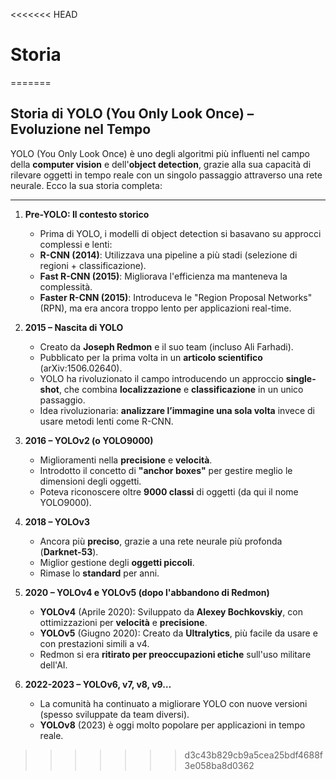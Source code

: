 <<<<<<< HEAD
# Storia
=======
## **Storia di YOLO (You Only Look Once) – Evoluzione nel Tempo**  

YOLO (You Only Look Once) è uno degli algoritmi più influenti nel campo della **computer vision** e dell'**object detection**, grazie alla sua capacità di rilevare oggetti in tempo reale con un singolo passaggio attraverso una rete neurale. Ecco la sua storia completa:

---

 1. **Pre-YOLO: Il contesto storico**  
    - Prima di YOLO, i modelli di object detection si basavano su approcci complessi e lenti:  
    - **R-CNN (2014)**: Utilizzava una pipeline a più stadi (selezione di regioni + classificazione).  
    - **Fast R-CNN (2015)**: Migliorava l'efficienza ma manteneva la complessità.  
    - **Faster R-CNN (2015)**: Introduceva le "Region Proposal Networks" (RPN), ma era ancora troppo lento per applicazioni real-time.  

2. **2015 – Nascita di YOLO**  
   - Creato da **Joseph Redmon** e il suo team (incluso Ali Farhadi).  
   - Pubblicato per la prima volta in un **articolo scientifico** (arXiv:1506.02640).
   - YOLO ha rivoluzionato il campo introducendo un approccio **single-shot**, che combina **localizzazione** e **classificazione** in un unico passaggio.
   - Idea rivoluzionaria: **analizzare l’immagine una sola volta** invece di usare metodi lenti come R-CNN.  

3. **2016 – YOLOv2 (o YOLO9000)**  
   - Miglioramenti nella **precisione** e **velocità**.  
   - Introdotto il concetto di **"anchor boxes"** per gestire meglio le dimensioni degli oggetti.  
   - Poteva riconoscere oltre **9000 classi** di oggetti (da qui il nome YOLO9000).  

4. **2018 – YOLOv3**  
   - Ancora più **preciso**, grazie a una rete neurale più profonda (**Darknet-53**).  
   - Miglior gestione degli **oggetti piccoli**.  
   - Rimase lo **standard** per anni.  

5. **2020 – YOLOv4 e YOLOv5 (dopo l'abbandono di Redmon)**  
   - **YOLOv4** (Aprile 2020): Sviluppato da **Alexey Bochkovskiy**, con ottimizzazioni per **velocità** e **precisione**.  
   - **YOLOv5** (Giugno 2020): Creato da **Ultralytics**, più facile da usare e con prestazioni simili a v4.  
   - Redmon si era **ritirato per preoccupazioni etiche** sull'uso militare dell'AI.  

6. **2022-2023 – YOLOv6, v7, v8, v9…**  
   - La comunità ha continuato a migliorare YOLO con nuove versioni (spesso sviluppate da team diversi).  
   - **YOLOv8** (2023) è oggi molto popolare per applicazioni in tempo reale.  
>>>>>>> d3c43b829cb9a5cea25bdf4688f3e058ba8d0362
